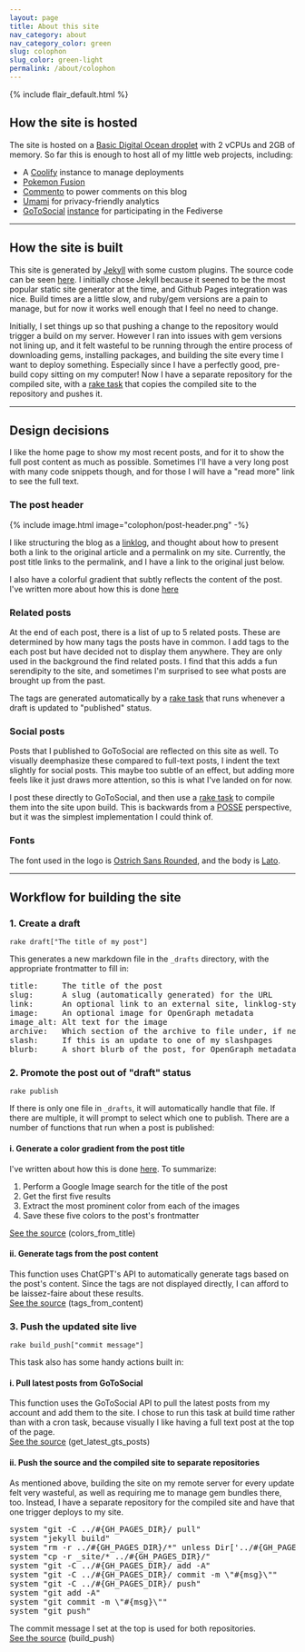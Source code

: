 ```yaml
---
layout: page
title: About this site
nav_category: about
nav_category_color: green
slug: colophon
slug_color: green-light
permalink: /about/colophon
---
```


{% include flair_default.html %}

## How the site is hosted

The site is hosted on a [Basic Digital Ocean droplet](https://www.digitalocean.com/products/droplets) with 2 vCPUs and 2GB of memory. So far this is enough to host all of my little web projects, including:

- A [Coolify](https://coolify.io) instance to manage deployments 
- [Pokemon Fusion](https://pokemon.alexonsager.net)
- [Commento](https://www.commento.io) to power comments on this blog
- [Umami](https://umami.is) for privacy-friendly analytics
- [GoToSocial](https://gotosocial.org) [instance](https://gts.invisibleparade.com/@alex) for participating in the Fediverse

<hr />

## How the site is built

This site is generated by [Jekyll](https://jekyllrb.com) with some custom plugins. The source code can be seen [here](https://github.com/aonsager/aonsager.github.io). I initially chose Jekyll because it seened to be the most popular static site generator at the time, and Github Pages integration was nice. Build times are a little slow, and ruby/gem versions are a pain to manage, but for now it works well enough that I feel no need to change.

Initially, I set things up so that pushing a change to the repository would trigger a build on my server. However I ran into issues with gem versions not lining up, and it felt wasteful to be running through the entire process of downloading gems, installing packages, and building the site every time I want to deploy something. Especially since I have a perfectly good, pre-build copy sitting on my computer!
Now I have a separate repository for the compiled site, with a [rake task](https://github.com/aonsager/aonsager.github.io/blob/main/Rakefile) that copies the compiled site to the repository and pushes it.

<hr />

## Design decisions

I like the home page to show my most recent posts, and for it to show the full post content as much as possible. Sometimes I'll have a very long post with many code snippets though, and for those I will have a "read more" link to see the full text.

### The post header

<div class="indent-block">

<div class="callout">
    {% include image.html image="colophon/post-header.png" -%}
</div>

<p>I like structuring the blog as a <a href="https://en.wikipedia.org/wiki/Linklog">linklog</a>, and thought about how to present both a link to the original article and a permalink on my site. Currently, the post title links to the permalink, and I have a link to the original just below.</p>

<p>I also have a colorful gradient that subtly reflects the content of the post. I've written more about how this is done <a href="/2019/03/20/adding-color-to-posts-automatically">here</a></p>

</div>

### Related posts

<div class="indent-block">

<p>At the end of each post, there is a list of up to 5 related posts. These are determined by how many tags the posts have in common. I add tags to the each post but have decided not to display them anywhere. They are only used in the background the find related posts. I find that this adds a fun serendipity to the site, and sometimes I'm surprised to see what posts are brought up from the past.</p>

<p>The tags are generated automatically by a <a href="#tags_from_content">rake task</a> that runs whenever a draft is updated to "published" status.</p>

</div>

### Social posts

<div class="indent-block">

<p>Posts that I published to GoToSocial are reflected on this site as well. To visually deemphasize these compared to full-text posts, I indent the text slightly for social posts. This maybe too subtle of an effect, but adding more feels like it just draws more attention, so this is what I've landed on for now.</p>

<p>I post these directly to GoToSocial, and then use a <a href="#get_latest_gts_posts">rake task</a> to compile them into the site upon build. This is backwards from a <a href="https://indieweb.org/POSSE">POSSE</a> perspective, but it was the simplest implementation I could think of.</p>

</div>

### Fonts

<div class="indent-block">

<p>The font used in the logo is <a href="https://www.theleagueofmoveabletype.com/ostrich-sans?style=black">Ostrich Sans Rounded</a>, and the body is <a href="https://fonts.google.com/specimen/Lato">Lato</a>.</p>

</div>

<hr />


## Workflow for building the site

### 1. Create a draft

<div class="indent-block">

<p><code>rake draft["The title of my post"]</code></p>

<p>This generates a new markdown file in the <code>_drafts</code> directory, with the appropriate frontmatter to fill in:</p>

<pre>
title:     The title of the post
slug:      A slug (automatically generated) for the URL
link:      An optional link to an external site, linklog-style
image:     An optional image for OpenGraph metadata
image_alt: Alt text for the image
archive:   Which section of the archive to file under, if needed
slash:     If this is an update to one of my slashpages
blurb:     A short blurb of the post, for OpenGraph metadata
</pre>

</div>

### 2. Promote the post out of "draft" status

<div class="indent-block">

<p><code>rake publish</code></p>

<p>If there is only one file in <code>_drafts</code>, it will automatically handle that file. If there are multiple, it will prompt to select which one to publish. There are a number of functions that run when a post is published:</p>

<h4>i. Generate a color gradient from the post title</h4>

<div class="indent-block">

<p>I've written about how this is done <a href="/2019/03/20/adding-color-to-posts-automatically">here</a>. To summarize:</p>

<ol>
<li>Perform a Google Image search for the title of the post</li>
<li>Get the first five results</li>
<li>Extract the most prominent color from each of the images</li>
<li>Save these five colors to the post's frontmatter</li>
</ol>

<p><a href="https://github.com/aonsager/aonsager.github.io/blob/main/Rakefile">See the source</a> (colors_from_title)</p>

</div>

<h4 id="tags_from_content">ii. Generate tags from the post content</h4>

<div class="indent-block">

<p>
    This function uses ChatGPT's API to automatically generate tags based on the post's content. Since the tags are not displayed directly, I can afford to be laissez-faire about these results.
    <br />
    <a href="https://github.com/aonsager/aonsager.github.io/blob/main/Rakefile">See the source</a> (tags_from_content)
</p>

</div>
</div>

### 3. Push the updated site live

<div class="indent-block">

<p><code>rake build_push["commit message"]</code></p>

<p>This task also has some handy actions built in:</p>

<h4 id="get_latest_gts_posts">i. Pull latest posts from GoToSocial</h4> 

<div class="indent-block">
<p>
    This function uses the GoToSocial API to pull the latest posts from my account and add them to the site. I chose to run this task at build time rather than with a cron task, because visually I like having a full text post at the top of the page.
    <br />
    <a href="https://github.com/aonsager/aonsager.github.io/blob/main/Rakefile">See the source</a> (get_latest_gts_posts)
</p>
</div>

<h4>ii. Push the source and the compiled site to separate repositories</h4>

<div class="indent-block">
<p>As mentioned above, building the site on my remote server for every update felt very wasteful, as well as requiring me to manage gem bundles there, too. Instead, I have a separate repository for the compiled site and have that one trigger deploys to my site. </p>

<pre>
system "git -C ../#{GH_PAGES_DIR}/ pull"
system "jekyll build"
system "rm -r ../#{GH_PAGES_DIR}/*" unless Dir['../#{GH_PAGES_DIR}/*'].empty?
system "cp -r _site/* ../#{GH_PAGES_DIR}/"
system "git -C ../#{GH_PAGES_DIR}/ add -A"
system "git -C ../#{GH_PAGES_DIR}/ commit -m \"#{msg}\""
system "git -C ../#{GH_PAGES_DIR}/ push"
system "git add -A"
system "git commit -m \"#{msg}\""
system "git push"
</pre>

<p>
    The commit message I set at the top is used for both repositories.
    <br />
    <a href="https://github.com/aonsager/aonsager.github.io/blob/main/Rakefile">See the source</a> (build_push)
</p>
</div>

</div>